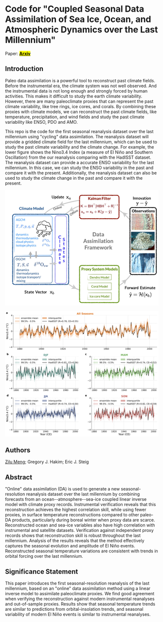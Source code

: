 # Code for "Coupled Seasonal Data Assimilation of Sea Ice, Ocean, and Atmospheric Dynamics over the Last Millennium"

Paper: [**<mark>Arxiv</mark>**](https://arxiv.org/abs/2501.14130)



## Introduction

Paleo data assimilation is a powerful tool to reconstruct past climate fields. Before the instrumental era, the climate system was not well observed. And the instrumental data is not long enough and strongly forced by human activities. This makes it difficult to study the earth climate variability. However, there are many paleoclimate proxies that can represent the past climate variability, like tree rings, ice cores, and corals. By combining these proxies with climate models, we can reconstruct the past climate fields, like temperature, precipitation, and wind fields and study the past climate variability like ENSO, PDO and AMO. 

This repo is the code for the first seasonal reanalysis dataset over the last millennium using "cycling" data assimilation. The reanalysis dataset will provide a gridded climate field for the last millennium, which can be used to study the past climate variability and the climate change. For example, the lower figure shows the Nino3.4 Index (a measure of El Niño and Southern Oscillation) from the our reanalysis comparing with the HadISST dataset. The reanalysis dataset can provide a accurate ENSO variability for the last millennium. In this case, we can study the ENSO variability in the past and compare it with the present. Additionally, the reanalysis dataset can also be used to study the climate change in the past and compare it with the present.
 
![intro](./figures/dacycle.png)

![intro](./figures/Nino34_compare_HadISST.png)

## Authors

[Zilu Meng](https://github.com/ZiluM/LMR_Seasonal); Gregory J. Hakim; Eric J. Steig

## Abstract

"Online" data assimilation (DA) is used to generate a new seasonal-resolution reanalysis dataset over the last millennium by combining forecasts from an ocean--atmosphere--sea-ice coupled linear inverse model with climate proxy records. Instrumental verification reveals that this reconstruction achieves the highest correlation skill, while using fewer proxies, in surface temperature reconstructions compared to other paleo-DA products, particularly during boreal winter when proxy data are scarce. Reconstructed ocean and sea-ice variables also have high correlation with instrumental and satellite datasets. Verification against independent proxy records shows that reconstruction skill is robust throughout the last millennium. Analysis of the results reveals that the method effectively captures the seasonal evolution and amplitude of El Niño events. Reconstructed seasonal temperature variations are consistent with trends in orbital forcing over the last millennium.

## Significance Statement 

This paper introduces the first seasonal-resolution reanalysis of the last millennium, based on an "online" data assimilation method using a linear inverse model to assimilate paleoclimate proxies. We find good agreement when verifying the reconstruction against modern instrumental reanalyses and out-of-sample proxies. Results show that seasonal temperature trends are similar to predictions from orbital-insolation trends, and seasonal variability of modern El Niño events is similar to instrumental reanalyses.

